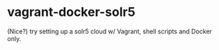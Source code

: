 # vagrant-docker-solr5
(Nice?) try setting up a solr5 cloud w/ Vagrant, shell scripts and Docker only.
